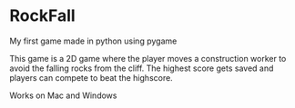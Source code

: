 # RockFall
My first game made in python using pygame 

This game is a 2D game where the player moves a construction worker to avoid the falling rocks from the cliff. The highest score gets saved and players can compete to beat the highscore.

Works on Mac and Windows

